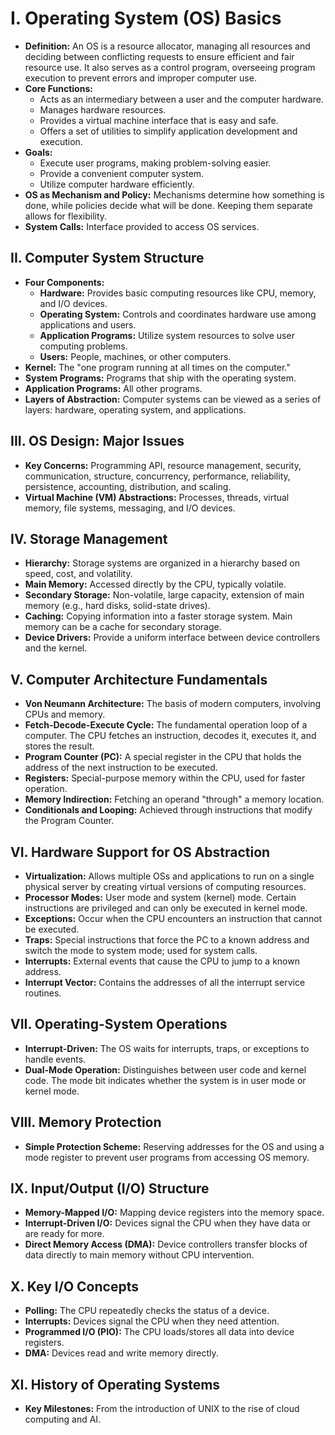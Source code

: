 # I. Operating System (OS) Basics

- **Definition:** An OS is a resource allocator, managing all resources and deciding between conflicting requests to ensure efficient and fair resource use. It also serves as a control program, overseeing program execution to prevent errors and improper computer use.
- **Core Functions:**
  - Acts as an intermediary between a user and the computer hardware.
  - Manages hardware resources.
  - Provides a virtual machine interface that is easy and safe.
  - Offers a set of utilities to simplify application development and execution.
- **Goals:**
  - Execute user programs, making problem-solving easier.
  - Provide a convenient computer system.
  - Utilize computer hardware efficiently.
- **OS as Mechanism and Policy:** Mechanisms determine how something is done, while policies decide what will be done. Keeping them separate allows for flexibility.
- **System Calls:** Interface provided to access OS services.

## II. Computer System Structure

- **Four Components:**
  - **Hardware:** Provides basic computing resources like CPU, memory, and I/O devices.
  - **Operating System:** Controls and coordinates hardware use among applications and users.
  - **Application Programs:** Utilize system resources to solve user computing problems.
  - **Users:** People, machines, or other computers.
- **Kernel:** The "one program running at all times on the computer."
- **System Programs:** Programs that ship with the operating system.
- **Application Programs:** All other programs.
- **Layers of Abstraction:** Computer systems can be viewed as a series of layers: hardware, operating system, and applications.

## III. OS Design: Major Issues

- **Key Concerns:** Programming API, resource management, security, communication, structure, concurrency, performance, reliability, persistence, accounting, distribution, and scaling.
- **Virtual Machine (VM) Abstractions:** Processes, threads, virtual memory, file systems, messaging, and I/O devices.

## IV. Storage Management

- **Hierarchy:** Storage systems are organized in a hierarchy based on speed, cost, and volatility.
- **Main Memory:** Accessed directly by the CPU, typically volatile.
- **Secondary Storage:** Non-volatile, large capacity, extension of main memory (e.g., hard disks, solid-state drives).
- **Caching:** Copying information into a faster storage system. Main memory can be a cache for secondary storage.
- **Device Drivers:** Provide a uniform interface between device controllers and the kernel.

## V. Computer Architecture Fundamentals

- **Von Neumann Architecture:** The basis of modern computers, involving CPUs and memory.
- **Fetch-Decode-Execute Cycle:** The fundamental operation loop of a computer. The CPU fetches an instruction, decodes it, executes it, and stores the result.
- **Program Counter (PC):** A special register in the CPU that holds the address of the next instruction to be executed.
- **Registers:** Special-purpose memory within the CPU, used for faster operation.
- **Memory Indirection:** Fetching an operand "through" a memory location.
- **Conditionals and Looping:** Achieved through instructions that modify the Program Counter.

## VI. Hardware Support for OS Abstraction

- **Virtualization:** Allows multiple OSs and applications to run on a single physical server by creating virtual versions of computing resources.
- **Processor Modes:** User mode and system (kernel) mode. Certain instructions are privileged and can only be executed in kernel mode.
- **Exceptions:** Occur when the CPU encounters an instruction that cannot be executed.
- **Traps:** Special instructions that force the PC to a known address and switch the mode to system mode; used for system calls.
- **Interrupts:** External events that cause the CPU to jump to a known address.
- **Interrupt Vector:** Contains the addresses of all the interrupt service routines.

## VII. Operating-System Operations

- **Interrupt-Driven:** The OS waits for interrupts, traps, or exceptions to handle events.
- **Dual-Mode Operation:** Distinguishes between user code and kernel code. The mode bit indicates whether the system is in user mode or kernel mode.

## VIII. Memory Protection

- **Simple Protection Scheme:** Reserving addresses for the OS and using a mode register to prevent user programs from accessing OS memory.

## IX. Input/Output (I/O) Structure

- **Memory-Mapped I/O:** Mapping device registers into the memory space.
- **Interrupt-Driven I/O:** Devices signal the CPU when they have data or are ready for more.
- **Direct Memory Access (DMA):** Device controllers transfer blocks of data directly to main memory without CPU intervention.

## X. Key I/O Concepts

- **Polling:** The CPU repeatedly checks the status of a device.
- **Interrupts:** Devices signal the CPU when they need attention.
- **Programmed I/O (PIO):** The CPU loads/stores all data into device registers.
- **DMA:** Devices read and write memory directly.

## XI. History of Operating Systems

- **Key Milestones:** From the introduction of UNIX to the rise of cloud computing and AI.
